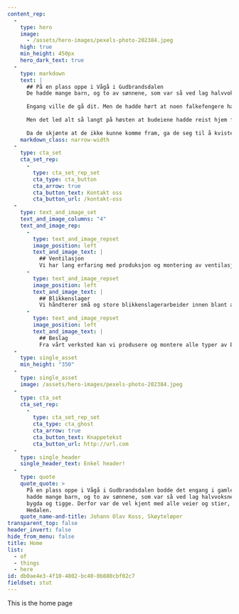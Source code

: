 ```yaml
---
content_rep:
  - 
    type: hero
    image:
      - /assets/hero-images/pexels-photo-202384.jpeg
    high: true
    min_height: 450px
    hero_dark_text: true
  - 
    type: markdown
    text: |
      ## På en plass oppe i Vågå i Gudbrandsdalen
      De hadde mange barn, og to av sønnene, som var så ved lag halvvoksne, måtte støtt reke omkring på bygda og tigge. Derfor var de vel kjent med alle veier og stier, og de visste også benveien til Hedalen.
      
      Engang ville de gå dit. Men de hadde hørt at noen falkefengere hadde bygd seg en hytte ved Mæla; der ville de gå innom med det samme og se fuglene, og hvordan de fanget dem, og derfor tok de benveien over Langmyrene.
      
      Men det led alt så langt på høsten at budeiene hadde reist hjem fra setrene; derfor kunne de ingensteds få hus, og ikke mat heller. De måtte da holde ved veien til Hedalen; men den var bare en grunn råk, og da mørket kom på dem, tapte de råken og ikke fant de fuglefengerhytta heller, og før de visste ordet av det, var de midt i tykkeste Bjølstadskogen.
      
      Da de skjønte at de ikke kunne komme fram, ga de seg til å kviste bar, gjorde opp varme, og bygde seg en barhytte; for de hadde med vesleøksa. Og så rev de opp lyng og mose, som de gjorde et leie av. En stund etter de hadde lagt seg, fikk de høre noen som snøftet og været sterkt. Guttene la øret til, lydde vel etter om det skulle være dyr eller skogtroll de hørte. Men så dro det været enda sterkere og sa:
    markdown_class: narrow-width
  - 
    type: cta_set
    cta_set_rep:
      - 
        type: cta_set_rep_set
        cta_type: cta_button
        cta_arrow: true
        cta_button_text: Kontakt oss
        cta_button_url: /kontakt-oss
  - 
    type: text_and_image_set
    text_and_image_columns: "4"
    text_and_image_rep:
      - 
        type: text_and_image_repset
        image_position: left
        text_and_image_text: |
          ## Ventilasjon
          Vi har lang erfaring med produksjon og montering av ventilasjonsanlegg. Siden etableringen har vi vært opptatt av godt håndverk. I tillegg til montasje, selger vi også ventilasjonskanaler.
      - 
        type: text_and_image_repset
        image_position: left
        text_and_image_text: |
          ## Blikkenslager
          Vi håndterer små og store blikkenslagerarbeider innen blant annet båndtekking og produksjon av pipehatter og ventilasjonshatter til bolighus og industri.
      - 
        type: text_and_image_repset
        image_position: left
        text_and_image_text: |
          ## Beslag
          Fra vårt verksted kan vi produsere og montere alle typer av beslag. Vi skreddersyr etter tegning, men kan også komme med ideer til beslagsarbeid om du ønsker det.
  - 
    type: single_asset
    min_height: "350"
  - 
    type: single_asset
    image: /assets/hero-images/pexels-photo-202384.jpeg
  - 
    type: cta_set
    cta_set_rep:
      - 
        type: cta_set_rep_set
        cta_type: cta_ghost
        cta_arrow: true
        cta_button_text: Knappetekst
        cta_button_url: http://url.com
  - 
    type: single_header
    single_header_text: Enkel header!
  - 
    type: quote
    quote_quote: >
      På en plass oppe i Vågå i Gudbrandsdalen bodde det engang i gamle dager et par fattige folk. De
      hadde mange barn, og to av sønnene, som var så ved lag halvvoksne, måtte støtt reke omkring på
      bygda og tigge. Derfor var de vel kjent med alle veier og stier, og de visste også benveien til
      Hedalen.
    quote_name-and-title: Johann Olav Koss, Skøyteløper
transparent_top: false
header_invert: false
hide_from_menu: false
title: Home
list:
  - of
  - things
  - here
id: db0ae4e3-4f10-4802-bc40-0b880cbf02c7
fieldset: stut
---
```

This is the home page
